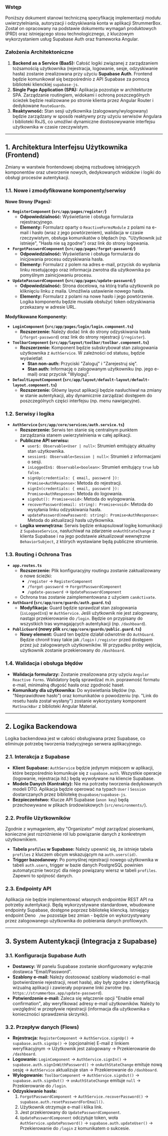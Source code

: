 ### Wstęp

Poniższy dokument stanowi techniczną specyfikację implementacji modułu uwierzytelniania, autoryzacji i odzyskiwania konta w aplikacji StrummerBox. Został on opracowany na podstawie dokumentu wymagań produktowych (PRD) oraz istniejącego stosu technologicznego, z kluczowym wykorzystaniem usług Supabase Auth oraz frameworka Angular.

### Założenia Architektoniczne

1.  **Backend as a Service (BaaS):** Całość logiki związanej z zarządzaniem tożsamością użytkownika (rejestracja, logowanie, sesje, odzyskiwanie hasła) zostanie zrealizowana przy użyciu **Supabase Auth**. Frontend będzie komunikował się bezpośrednio z API Supabase za pomocą biblioteki klienckiej `supabase-js`.
2.  **Single Page Application (SPA):** Aplikacja pozostaje w architekturze SPA. Zarządzanie routingiem, widokami i ochroną poszczególnych ścieżek będzie realizowane po stronie klienta przez Angular Router i dedykowane `RouteGuards`.
3.  **Reaktywność:** Stan sesji użytkownika (zalogowany/wylogowany) będzie zarządzany w sposób reaktywny przy użyciu serwisów Angulara i biblioteki RxJS, co umożliwi dynamiczne dostosowywanie interfejsu użytkownika w czasie rzeczywistym.

---

## 1. Architektura Interfejsu Użytkownika (Frontend)

Zmiany w warstwie frontendowej obejmą rozbudowę istniejących komponentów oraz utworzenie nowych, dedykowanych widoków i logiki do obsługi procesów autentykacji.

### 1.1. Nowe i zmodyfikowane komponenty/serwisy

**Nowe Strony (Pages):**

*   **`RegisterComponent` (`src/app/pages/register/`)**
    *   **Odpowiedzialność:** Wyświetlanie i obsługa formularza rejestracyjnego.
    *   **Elementy:** Formularz oparty o `ReactiveFormsModule` z polami na e-mail i hasło (wraz z jego powtórzeniem), walidacja w czasie rzeczywistym, obsługa komunikatów o błędach (np. "Użytkownik już istnieje", "Hasła nie są zgodne") oraz link do strony logowania.
*   **`ForgotPasswordComponent` (`src/app/pages/forgot-password/`)**
    *   **Odpowiedzialność:** Wyświetlanie i obsługa formularza do inicjowania procesu odzyskiwania hasła.
    *   **Elementy:** Formularz z polem na adres e-mail, przycisk do wysłania linku resetującego oraz informacja zwrotna dla użytkownika po pomyślnym zainicjowaniu procesu.
*   **`UpdatePasswordComponent` (`src/app/pages/update-password/`)**
    *   **Odpowiedzialność:** Strona docelowa, na którą trafia użytkownik po kliknięciu linku z maila. Umożliwia ustawienie nowego hasła.
    *   **Elementy:** Formularz z polami na nowe hasło i jego powtórzenie. Logika komponentu będzie musiała obsłużyć token odzyskiwania przekazany w adresie URL.

**Modyfikowane Komponenty:**

*   **`LoginComponent` (`src/app/pages/login/login.component.ts`)**
    *   **Rozszerzenie:** Należy dodać link do strony odzyskiwania hasła (`/forgot-password`) oraz link do strony rejestracji (`/register`).
*   **`ToolbarComponent` (`src/app/layout/toolbar/toolbar.component.ts`)**
    *   **Rozszerzenie:** Komponent będzie subskrybował stan zalogowania użytkownika z `AuthService`. W zależności od statusu, będzie wyświetlał:
        *   **Stan non-auth:** Przyciski "Zaloguj" i "Zarejestruj się".
        *   **Stan auth:** Informację o zalogowanym użytkowniku (np. jego e-mail) oraz przycisk "Wyloguj".
*   **`DefaultLayoutComponent` (`src/app/layout/default-layout/default-layout.component.ts`)**
    *   **Rozszerzenie:** Główny layout aplikacji będzie nasłuchiwał na zmiany w stanie autentykacji, aby dynamicznie zarządzać dostępem do poszczególnych części interfejsu (np. menu nawigacyjne).

### 1.2. Serwisy i logika

*   **`AuthService` (`src/app/core/services/auth.service.ts`)**
    *   **Rozszerzenie:** Serwis ten stanie się centralnym punktem zarządzania stanem uwierzytelnienia w całej aplikacji.
    *   **Publiczne API serwisu:**
        *   `user$: Observable<User | null>`: Strumień emitujący aktualny stan użytkownika.
        *   `session$: Observable<Session | null>`: Strumień z informacjami o sesji.
        *   `isLoggedIn$: Observable<boolean>`: Strumień emitujący `true` lub `false`.
        *   `signUp(credentials: { email, password }): Promise<AuthResponse>`: Metoda do rejestracji.
        *   `signIn(credentials: { email, password }): Promise<AuthResponse>`: Metoda do logowania.
        *   `signOut(): Promise<void>`: Metoda do wylogowania.
        *   `recoverPassword(email: string): Promise<void>`: Metoda do wysyłania linku odzyskiwania hasła.
        *   `updatePassword(newPassword: string): Promise<AuthResponse>`: Metoda do aktualizacji hasła użytkownika.
    *   **Logika wewnętrzna:** Serwis będzie enkapsulował logikę komunikacji z `SupabaseService`, nasłuchiwał na zdarzenie `onAuthStateChange` z klienta Supabase i na jego podstawie aktualizował wewnętrzne `BehaviorSubject`, z których wystawiane będą publiczne strumienie.

### 1.3. Routing i Ochrona Tras

*   **`app.routes.ts`**
    *   **Rozszerzenie:** Plik konfiguracyjny routingu zostanie zaktualizowany o nowe ścieżki:
        *   `/register` -> `RegisterComponent`
        *   `/forgot-password` -> `ForgotPasswordComponent`
        *   `/update-password` -> `UpdatePasswordComponent`
    *   Ochrona tras zostanie zaimplementowana z użyciem `canActivate`.
*   **`AuthGuard` (`src/app/core/guards/auth.guard.ts`)**
    *   **Modyfikacja:** Guard będzie sprawdzał stan zalogowania (`isLoggedIn$`) w `AuthService`. Jeśli użytkownik nie jest zalogowany, nastąpi przekierowanie do `/login`. Będzie on przypisany do wszystkich tras wymagających autentykacji (np. `/dashboard`).
*   **`PublicGuard` (nowy plik `src/app/core/guards/public.guard.ts`)**
    *   **Nowy element:** Guard ten będzie działał odwrotnie do `AuthGuard`. Będzie chronił trasy takie jak `/login` i `/register` przed dostępem przez już zalogowanych użytkowników. W przypadku próby wejścia, użytkownik zostanie przekierowany do `/dashboard`.

### 1.4. Walidacja i obsługa błędów

*   **Walidacja formularzy:** Zostanie zrealizowana przy użyciu `Angular Reactive Forms`. Walidatory będą sprawdzać m.in. poprawność formatu e-mail, minimalną długość hasła oraz zgodność haseł.
*   **Komunikaty dla użytkownika:** Do wyświetlania błędów (np. "Nieprawidłowe hasło") oraz komunikatów o powodzeniu (np. "Link do resetu hasła został wysłany") zostanie wykorzystany komponent `MatSnackBar` z biblioteki Angular Material.

---

## 2. Logika Backendowa

Logika backendowa jest w całości obsługiwana przez Supabase, co eliminuje potrzebę tworzenia tradycyjnego serwera aplikacyjnego.

### 2.1. Interakcja z Supabase

*   **Klient Supabase:** `AuthService` będzie jedynym miejscem w aplikacji, które bezpośrednio komunikuje się z `supabase.auth`. Wszystkie operacje (logowanie, rejestracja itd.) będą wywoływane na kliencie Supabase.
*   **Modele Danych (Kontrakty):** Nie ma potrzeby tworzenia dedykowanych modeli DTO. Aplikacja będzie operować na typach `User` i `Session` dostarczanych przez bibliotekę `@supabase/supabase-js`.
*   **Bezpieczeństwo:** Klucze API Supabase (`anon key`) będą przechowywane w plikach środowiskowych (`src/environments/`).

### 2.2. Profile Użytkowników

Zgodnie z wymaganiem, aby "Organizator" mógł zarządzać piosenkami, konieczne jest rozróżnienie ról lub powiązanie danych z konkretnym użytkownikiem.

*   **Tabela `profiles` w Supabase:** Należy upewnić się, że istnieje tabela `profiles` z kluczem obcym wskazującym na `auth.users(id)`.
*   **Trigger bazodanowy:** Po pomyślnej rejestracji nowego użytkownika w tabeli `auth.users`, trigger w bazie danych PostgreSQL powinien automatycznie tworzyć dla niego powiązany wiersz w tabeli `profiles`. Zapewni to spójność danych.

### 2.3. Endpointy API

Aplikacja nie będzie implementować własnych endpointów REST API na potrzeby autentykacji. Będą wykorzystywane standardowe, wbudowane endpointy Supabase, dostępne poprzez bibliotekę kliencką. Istniejący endpoint Deno ` /me` pozostaje bez zmian - będzie on wykorzystywany przez zalogowanego użytkownika do pobierania danych profilowych.

---

## 3. System Autentykacji (Integracja z Supabase)

### 3.1. Konfiguracja Supabase Auth

*   **Dostawcy:** W panelu Supabase zostanie skonfigurowany wyłącznie dostawca "Email/Password".
*   **Szablony e-mail:** Należy dostosować szablony wiadomości e-mail (potwierdzenie rejestracji, reset hasła), aby były zgodne z identyfikacją wizualną aplikacji i zawierały poprawne linki zwrotne (np. `https://strummerbox.app/update-password`).
*   **Potwierdzenie e-mail:** Zaleca się włączenie opcji "Enable email confirmation", aby weryfikować adresy e-mail użytkowników. Należy to uwzględnić w przepływie rejestracji (informacja dla użytkownika o konieczności sprawdzenia skrzynki).

### 3.2. Przepływ danych (Flows)

*   **Rejestracja:** `RegisterComponent` -> `AuthService.signUp()` -> `supabase.auth.signUp()` -> (opcjonalnie) E-mail z linkiem weryfikacyjnym -> Użytkownik jest zalogowany -> Przekierowanie do `/dashboard`.
*   **Logowanie:** `LoginComponent` -> `AuthService.signIn()` -> `supabase.auth.signInWithPassword()` -> `onAuthStateChange` emituje nową sesję -> `AuthService` aktualizuje stan -> Przekierowanie do `/dashboard`.
*   **Wylogowanie:** `ToolbarComponent` -> `AuthService.signOut()` -> `supabase.auth.signOut()` -> `onAuthStateChange` emituje `null` -> Przekierowanie do `/login`.
*   **Odzyskiwanie hasła:**
    1.  `ForgotPasswordComponent` -> `AuthService.recoverPassword()` -> `supabase.auth.resetPasswordForEmail()`.
    2.  Użytkownik otrzymuje e-mail i klika link.
    3.  Jest przekierowany do `UpdatePasswordComponent`.
    4.  `UpdatePasswordComponent` odczytuje token, woła `AuthService.updatePassword()` -> `supabase.auth.updateUser()` -> Przekierowanie do `/login` z komunikatem o sukcesie.
